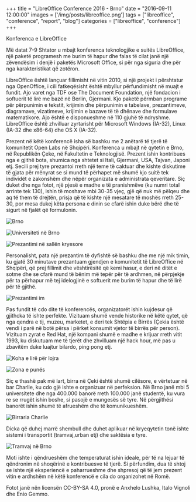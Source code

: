 +++
title = "LibreOffice Conference 2016 - Brno"
date = "2016-09-11 12:00:00"
images = ['/img/posts/libreoffice.png']
tags = ["libreoffice", "conference", "report", "blog"]
categories = ["libreoffice", "conference"]
+++

Konferenca e LibreOffice

Më datat 7-9 Shtator u mbajt konferenca teknologjike e suitës LibreOffice, një paketë programesh me burim të hapur dhe falas të cilat janë një zëvendësim i denjë i paketës Microsoft Office, si për nga siguria dhe për nga karakteristikat që zotëron.

LibreOffice është lançuar fillimisht në vitin 2010, si një projekt i përshtatur nga OpenOffice, i cili fatkeqësisht është mbyllur përfundimisht në muajt e fundit. Ajo varet nga TDF ose The Document Foundation, një fondacion i softuerit të lirë me bazë në Berlin, Gjermani. Kjo paketë përmban programe për përpunimin e tekstit, krijimin dhe përpunimin e tabelave, prezantimeve, diagramave, vizatimeve, krijimin e bazave të të dhënave dhe formulave matematikore. Ajo është e disponueshme në 110 gjuhë të ndryshme. LibreOffice është zhvilluar zyrtarisht për Microsoft Windows (IA-32), Linux (IA-32 dhe x86-64) dhe OS X (IA-32).

Prezent në këtë konferencë isha së bashku me 2 anëtarë të tjerë të komunitetit Open Labs në Shqipëri.
Konferenca u mbajt në qytetin e Brno, në Republikën Çeke, në Fakultetin e Teknologjisë. Prezent ishin kontribues nga e gjithë bota, shumica nga shtetet si Itali, Gjermani, USA, Tajvan, Japoni etj.
Secili prej tyre prezantoi rreth një teme të caktuar dhe kishte diskutime të gjata për mënyrat se si mund të përhapet më shumë kjo suitë tek individët e zakonshëm dhe nëpër organizata e administrata qeveritare. Siç duket dhe nga fotot, një pjesë e madhe e të pranishmëve (ku numri total arrinte tek 130), ishin të moshave mbi 30-35 vjeç, gjë që nuk më pëlqeu dhe aq të them të drejtën, prisja që të kishte një mesatare të moshës rreth 25-30, por mesa dukej këta persona e dinin se cfarë ishin duke bërë dhe të sigurt në fjalët që formulonin.

![Brno](/img/posts/libocon2016-brno-1.jpg)

![Universiteti në Brno](/img/posts/libocon2016-brno-2.jpg)

![Prezantimi në sallën kryesore](/img/posts/libocon2016-brno-3.jpg)

Personalisht, pata një prezantim të dyfishtë së bashku dhe me një mik timin, ku gjatë 30 minutave prezantuam gjendjen e komunitetit të LibreOffice në Shqipëri, që prej fillimit dhe vështirësitë që kemi hasur, e deri në ditët e sotme dhe se cfarë mund të bënim më tepër për të ardhmen, në përpjekje për ta përhapur më tej idelogjinë e softuerit me burim të hapur dhe të lirë për të gjithë.

![Prezantimi im](/img/posts/libocon2016-presentation.jpg)

Pas fundit të cdo dite të konferencës, organizatorët ishin kujdesur që gjithcka të ishte perfekte. Vizituam shumë vende historike në këtë qytet, që nga qendra e tij, muzeu, marketet, e deri tek Shtëpia e Birrës (Çekia është vendi i parë në botë përsa i përket konsumit vjetor të birrës për person). Vizituam zyrat e Red Hat, një kompani shumë e madhe e krijuar rreth vitit 1993, ku diskutuam me të tjerët dhe zhvilluam një hack hour, më pas u zbavitëm duke luajtur bilardo, ping pong etj.

![Koha e lirë për lojra](/img/posts/libocon2016-billiards.jpg)

![Zona e punës](/img/posts/libocon2016-working.jpg)

Siç e thashë pak më lart, birra në Çeki është shumë cilësore, e vërtetuar në bar Charlie, ku cdo gjë ishte e organizuar në perfeksion. Në Brno janë mbi 5 universitete dhe nga 400.000 banorë rreth 100.000 janë studentë, ku vura re se rrugët ishin boshe, si pasojë e mungesës së tyre. Në përgjithësi banorët ishin shumë të afrueshëm dhe të komunikueshëm. 

![Birraria Charlie](/img/posts/libocon2016-beer.jpg)

Dicka që duhej marrë shembull dhe duhet aplikuar në kryeqytetin tonë ishte sistemi i transportit (tramvaj,urban etj) dhe saktësia e tyre.

![Tramvaj në Brno](/img/posts/libocon2016-brno-tram.jpg)

Moti ishte i qëndrueshëm dhe temperaturat ishin ideale, për të na lejuar të qëndronim në shoqërinë e kontribuesve të tjerë. Si përfundim, dua të shtoj se ishte një eksperiencë e paharrueshme dhe shpresoj që të jem prezent vitin e ardhshëm në këtë konferencë e cila do organizohet në Romë.

Fotot janë nën licensën CC-BY-SA 4.0, pronë e Anxhelo Lushka, Italo Vignoli dhe Enio Gemmo.
